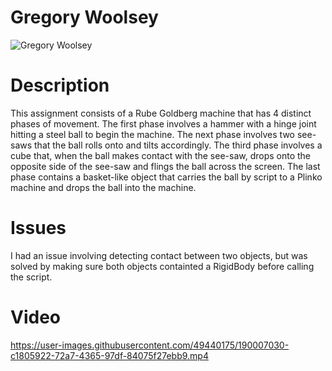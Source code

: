 # Gregory Woolsey

![Gregory Woolsey](https://user-images.githubusercontent.com/49440175/188526896-df975419-a2de-4daa-ad84-7293a1bd65f0.jpg)

# Description

This assignment consists of a Rube Goldberg machine that has 4 distinct phases of movement. The first phase involves a hammer with a hinge joint hitting a steel ball to begin the machine. The next phase involves two see-saws that the ball rolls onto and tilts accordingly. The third phase involves a cube that, when the ball makes contact with the see-saw, drops onto the opposite side of the see-saw and flings the ball across the screen. The last phase contains a basket-like object that carries the ball by script to a Plinko machine and drops the ball into the machine.

# Issues

I had an issue involving detecting contact between two objects, but was solved by making sure both objects containted a RigidBody before calling the script.

# Video

https://user-images.githubusercontent.com/49440175/190007030-c1805922-72a7-4365-97df-84075f27ebb9.mp4

